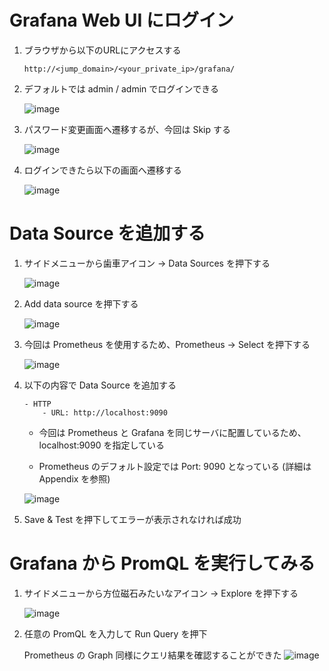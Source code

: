 # Grafana Web UI にログイン

1. ブラウザから以下のURLにアクセスする

    ```
    http://<jump_domain>/<your_private_ip>/grafana/
    ```

2. デフォルトでは admin / admin でログインできる

    ![image](https://user-images.githubusercontent.com/63433549/79427916-628d3c80-8000-11ea-86fc-c04b3ddcdca1.png)

3. パスワード変更画面へ遷移するが、今回は Skip する

    ![image](https://user-images.githubusercontent.com/63433549/79428463-25757a00-8001-11ea-824a-57f635c21d90.png)

4. ログインできたら以下の画面へ遷移する

    ![image](https://user-images.githubusercontent.com/63433549/79428547-4342df00-8001-11ea-8169-172679cac015.png)

# Data Source を追加する

1. サイドメニューから歯車アイコン → Data Sources を押下する

    ![image](https://user-images.githubusercontent.com/63433549/79428843-b3e9fb80-8001-11ea-8055-2e06396d8558.png)

2. Add data source を押下する

    ![image](https://user-images.githubusercontent.com/63433549/79429127-15aa6580-8002-11ea-9817-5e4fa2733364.png)

3. 今回は Prometheus を使用するため、Prometheus → Select を押下する

    ![image](https://user-images.githubusercontent.com/63433549/79429426-746fdf00-8002-11ea-8b43-9265412c7658.png)

4. 以下の内容で Data Source を追加する

    ```
    - HTTP
        - URL: http://localhost:9090
    ```

    - 今回は Prometheus と Grafana を同じサーバに配置しているため、localhost:9090 を指定している

    - Prometheus のデフォルト設定では Port: 9090 となっている (詳細は Appendix を参照)

    ![image](https://user-images.githubusercontent.com/63433549/79429978-345d2c00-8003-11ea-88d4-bc9ae65394c5.png)

5. Save & Test を押下してエラーが表示されなければ成功

# Grafana から PromQL を実行してみる

1. サイドメニューから方位磁石みたいなアイコン → Explore を押下する

    ![image](https://user-images.githubusercontent.com/63433549/79431077-e47f6480-8004-11ea-8432-9c0700a5b427.png)

2. 任意の PromQL を入力して Run Query を押下

    Prometheus の Graph 同様にクエリ結果を確認することができた
    ![image](https://user-images.githubusercontent.com/63433549/79431528-88691000-8005-11ea-97e6-89613189efe9.png)
